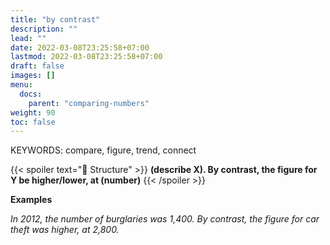 ```yaml
---
title: "by contrast"
description: ""
lead: ""
date: 2022-03-08T23:25:58+07:00
lastmod: 2022-03-08T23:25:58+07:00
draft: false
images: []
menu:
  docs:
    parent: "comparing-numbers"
weight: 90
toc: false
---
```


KEYWORDS: compare, figure, trend, connect

{{< spoiler text="🌱 Structure" >}}
**(describe X). By contrast, the figure for Y be higher/lower, at (number)**
{{< /spoiler >}}

**Examples**

_In 2012, the number of burglaries was 1,400. By contrast, the figure for car theft was higher, at 2,800._
